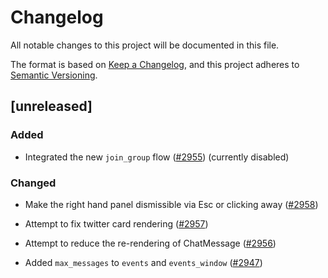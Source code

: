 # Changelog

All notable changes to this project will be documented in this file.

The format is based on [Keep a Changelog](https://keepachangelog.com/en/1.0.0/),
and this project adheres to [Semantic Versioning](https://semver.org/spec/v2.0.0.html).

## [unreleased]

### Added

- Integrated the new `join_group` flow ([#2955](https://github.com/open-ic/open-chat/pull/2955)) (currently disabled) 

### Changed

- Make the right hand panel dismissible via Esc or clicking away ([#2958](https://github.com/open-ic/open-chat/pull/2958))

- Attempt to fix twitter card rendering ([#2957](https://github.com/open-ic/open-chat/pull/2957))

- Attempt to reduce the re-rendering of ChatMessage ([#2956](https://github.com/open-ic/open-chat/pull/2956))

- Added `max_messages` to `events` and `events_window` ([#2947](https://github.com/open-ic/open-chat/pull/2947))
